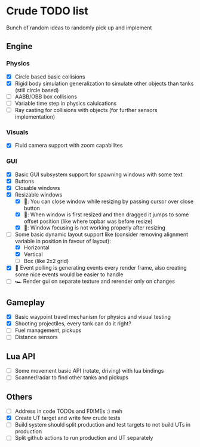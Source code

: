 # Crude TODO list
Bunch of random ideas to randomly pick up and implement

## Engine
### Physics
- [x] Circle based basic collisions
- [x] Rigid body simulation generalization to simulate other objects than tanks (still circle based)
- [ ] AABB/OBB box collisions
- [ ] Variable time step in physics calulcations
- [ ] Ray casting for collisions with objects (for further sensors implementation)

### Visuals
- [x] Fluid camera support with zoom capabilites

### GUI
- [x] Basic GUI subsystem support for spawning windows with some text 
- [x] Buttons
- [x] Closable windows
- [x] Resizable windows
    - [x] 🐛: You can close window while resizing by passing cursor over close button 
    - [x] 🐛: When window is first resized and then dragged it jumps to some offset position (like where topbar was before resize)
    - [x] 🐛: Window focusing is not working properly after resizing
- [ ] Some basic dynamic layout support like (consider removing alignment variable in position in favour of layout):
  - [x] Horizontal
  - [x] Vertical
  - [ ] Box (like 2x2 grid)
- [x] 🐛 Event polling is generating events every render frame, also creating some nice events would be easier to handle
- [ ] 🏎️ Render gui on separate texture and rerender only on changes

## Gameplay
- [x] Basic waypoint travel mechanism for physics and visual testing
- [x] Shooting projectiles, every tank can do it right?
- [ ] Fuel management, pickups
- [ ] Distance sensors

## Lua API
- [ ] Some movement basic API (rotate, driving) with lua bindings
- [ ] Scanner/radar to find other tanks and pickups

## Others
- [ ] Address in code TODOs and FIXMEs :) meh
- [x] Create UT target and write few crude tests
- [ ] Build system should split production and test targets to not build UTs in production
- [ ] Split github actions to run production and UT separately